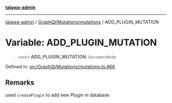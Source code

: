 [**talawa-admin**](../../../../README.md)

***

[talawa-admin](../../../../modules.md) / [GraphQl/Mutations/mutations](../README.md) / ADD\_PLUGIN\_MUTATION

# Variable: ADD\_PLUGIN\_MUTATION

> `const` **ADD\_PLUGIN\_MUTATION**: `DocumentNode`

Defined in: [src/GraphQl/Mutations/mutations.ts:468](https://github.com/bint-Eve/talawa-admin/blob/16ddeb98e6868a55bca282e700a8f4212d222c01/src/GraphQl/Mutations/mutations.ts#L468)

## Remarks

used  `createPlugin` to add new Plugin in database
